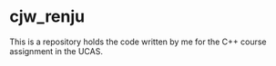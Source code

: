 # cjw_renju
This is a repository holds the code written by me for the C++ course assignment in the UCAS.
